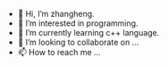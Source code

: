 - 👋 Hi, I’m zhangheng.
- 👀 I’m interested in programming.
- 🌱 I’m currently learning c++ language.
- 💞️ I’m looking to collaborate on ...
- 📫 How to reach me ...

<!---
501586528/501586528 is a ✨ special ✨ repository because its `README.md` (this file) appears on your GitHub profile.
You can click the Preview link to take a look at your changes.
--->
